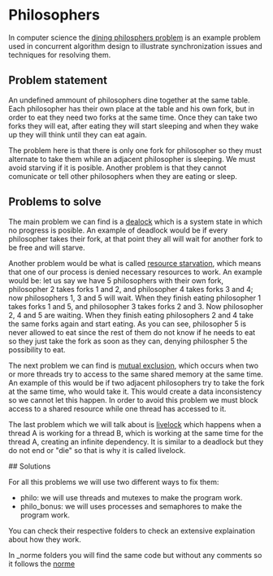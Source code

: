 # Philosophers

In computer science the [dining philosphers problem](https://en.wikipedia.org/wiki/Dining_philosophers_problem) is an example problem used in concurrent algorithm design to illustrate synchronization issues and techniques for resolving them.

## Problem statement

An undefined ammount of philosophers dine together at the same table. Each philosopher has their own place at the table and his own fork, but in order to eat they need two forks at the same time. Once they can take two forks they will eat, after eating they will start sleeping and when they wake up they will think until they can eat again.

The problem here is that there is only one fork for philosopher so they must alternate to take them while an adjacent philosopher is sleeping. We must avoid starving if it is posible. Another problem is that they cannot comunicate or tell other philosophers when they are eating or sleep.

## Problems to solve

The main problem we can find is a [dealock](https://en.wikipedia.org/wiki/Deadlock) which is a system state in which no progress is posible. An example of deadlock would be if every philosopher takes their fork, at that point they all will wait for another fork to be free and will starve.

Another problem would be what is called [resource starvation](https://en.wikipedia.org/wiki/Starvation_(computer_science)), which means that one of our process is denied necessary resources to work. An example would be: let us say we have 5 philosophers with their own fork, philosopher 2 takes forks 1 and 2, and philosopher 4 takes forks 3 and 4; now philosophers 1, 3 and 5 will wait. When they finish eating philosopher 1 takes forks 1 and 5, and philosopher 3 takes forks 2 and 3. Now philosopher 2, 4 and 5 are waiting. When they finish eating philosophers 2 and 4 take the same forks again and start eating. As you can see, philosopher 5 is never allowed to eat since the rest of them do not know if he needs to eat so they just take the fork as soon as they can, denying philospher 5 the possibility to eat.

The next problem we can find is [mutual exclusion](https://en.wikipedia.org/wiki/Mutual_exclusion), which occurs when two or more threads try to access to the same shared memory at the same time. An example of this would be if two adjacent philosophers try to take the fork at the same time, who would take it. This would create a data inconsistency so we cannot let this happen. In order to avoid this problem we must block access to a shared resource while one thread has accessed to it.

The last problem which we will talk about is [livelock](https://www.dit.upm.es/~pepe/libros/concurrency/index.html#!1033) which happens when a thread A is working for a thread B, which is working at the same time for the thread A, creating an infinite dependency. It is similar to a deadlock but they do not end or "die" so that is why it is called livelock.

## Solutions

For all this problems we will use two different ways to fix them:
- philo: we will use threads and mutexes to make the program work.
- philo_bonus: we will uses processes and semaphores to make the program work.

You can check their respective folders to check an extensive explaination about how they work.

In _norme folders you will find the same code but without any comments so it follows the [norme](https://github.com/MagicHatJo/-42-Norm/blob/master/norme.en.pdf)
